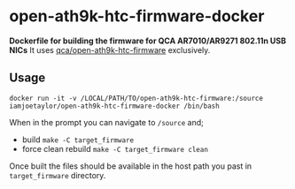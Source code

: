 # open-ath9k-htc-firmware-docker
**Dockerfile for building the firmware for QCA AR7010/AR9271 802.11n USB NICs**
It uses [qca/open-ath9k-htc-firmware](https://github.com/qca/open-ath9k-htc-firmware) exclusively.

## Usage
`docker run -it -v /LOCAL/PATH/TO/open-ath9k-htc-firmware:/source iamjoetaylor/open-ath9k-htc-firmware-docker /bin/bash`

When in the prompt you can navigate to `/source` and;
- build `make -C target_firmware`
- force clean rebuild `make -C target_firmware clean`

Once built the files should be available in the host path you past in `target_firmware` directory.
